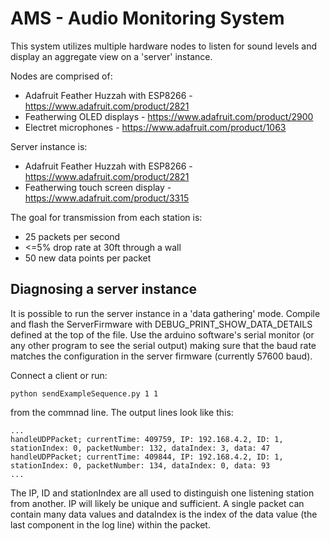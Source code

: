# AMS - Audio Monitoring System

This system utilizes multiple hardware nodes to listen for sound levels and display an aggregate view on a 
'server' instance.  

Nodes are comprised of:
 * Adafruit Feather Huzzah with ESP8266 - https://www.adafruit.com/product/2821
 * Featherwing OLED displays - https://www.adafruit.com/product/2900
 * Electret microphones - https://www.adafruit.com/product/1063

 
Server instance is:
 * Adafruit Feather Huzzah with ESP8266 - https://www.adafruit.com/product/2821
 * Featherwing touch screen display - https://www.adafruit.com/product/3315
 

The goal for transmission from each station is: 
- 25 packets per second 
- <=5% drop rate at 30ft through a wall
- 50 new data points per packet


## Diagnosing a server instance

It is possible to run the server instance in a 'data gathering' mode.  Compile
and flash the ServerFirmware with DEBUG_PRINT_SHOW_DATA_DETAILS defined at the 
top of the file.  Use the arduino software's serial monitor (or any other
program to see the serial output) making sure that the baud rate matches the
configuration in the server firmware (currently 57600 baud).  

Connect a client or run:

```
python sendExampleSequence.py 1 1 
```

from the commnad line.  The output lines look like this:

```
...
handleUDPPacket; currentTime: 409759, IP: 192.168.4.2, ID: 1, stationIndex: 0, packetNumber: 132, dataIndex: 3, data: 47
handleUDPPacket; currentTime: 409844, IP: 192.168.4.2, ID: 1, stationIndex: 0, packetNumber: 134, dataIndex: 0, data: 93
...
```

The IP, ID and stationIndex are all used to distinguish one listening station
from another.  IP will likely be unique and sufficient.  A single packet can
contain many data values and dataIndex is the index of the data value (the
last component in the log line) within the packet.
